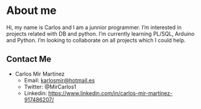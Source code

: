# About me
Hi, my name is Carlos and I am a junnior programmer. I’m interested in projects related with DB and python.
I’m currently learning PL/SQL, Arduino and Python. I’m looking to collaborate on all projects which I could help.

## Contact Me
* Carlos Mir Martínez
  * Email: karlosmir@hotmail.es
  * Twitter: @MirCarlos1
  * Linkedin: https://www.linkedin.com/in/carlos-mir-martínez-917486207/
